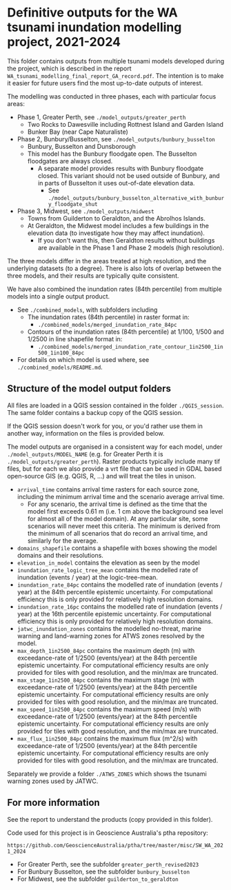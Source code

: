 # Definitive outputs for the WA tsunami inundation modelling project, 2021-2024

This folder contains outputs from multiple tsunami models developed during the
project, which is described in the report `WA_tsunami_modelling_final_report_GA_record.pdf`. 
The intention is to make it easier for future users find the most up-to-date
outputs of interest.

The modelling was conducted in three phases, each with particular focus areas:
* Phase 1, Greater Perth, see `./model_outputs/greater_perth`
  * Two Rocks to Dawesville including Rottnest Island and Garden Island
  * Bunker Bay (near Cape Naturaliste)
* Phase 2, Bunbury/Busselton, see `./model_outputs/bunbury_busselton`
  * Bunbury, Busselton and Dunsborough
  * This model has the Bunbury floodgate open. The Busselton floodgates are always closed.
    * A separate model provides results with Bunbury floodgate closed. This variant should not be used outside of Bunbury, and in parts of Busselton it uses out-of-date elevation data. 
      * See `./model_outputs/bunbury_busselton_alternative_with_bunbury_floodgate_shut`
* Phase 3, Midwest, see `./model_outputs/midwest`
  * Towns from Guilderton to Geraldton, and the Abrolhos Islands.
  * At Geraldton, the Midwest model includes a few buildings in the elevation data (to investigate how they may affect inundation). 
    * If you don't want this, then Geraldton results without buildings are available in the Phase 1 and Phase 2 models (high resolution). 

The three models differ in the areas treated at high resolution, and the
underlying datasets (to a degree). There is also lots of overlap between
the three models, and their results are typically quite consistent.

We have also combined the inundation rates (84th percentile) from multiple
models into a single output product. 
* See `./combined_models`, with subfolders including 
  * The inundation rates (84th percentile) in raster format in:
    * `./combined_models/merged_inundation_rate_84pc`
  * Contours of the inundation rates (84th percentile) at 1/100, 1/500 and 1/2500 in line shapefile format in:
    * `./combined_models/merged_inundation_rate_contour_1in2500_1in500_1in100_84pc`
* For details on which model is used where, see `./combined_models/README.md`.

## Structure of the model output folders

All files are loaded in a QGIS session contained in the folder `./QGIS_session`. The same folder contains a backup copy of the QGIS session.

If the QGIS session doesn't work for you, or you'd rather use them in another way, information on the files is provided below.

The model outputs are organised in a consistent way for each model, under `./model_outputs/MODEL_NAME` (e.g. for Greater Perth it is `./model_outputs/greater_perth`). Raster products typically include many tif files, but for each we also provide a vrt file that can be used in GDAL based open-source GIS (e.g. QGIS, R, ...) and will treat the tiles in unison.
* `arrival_time` contains arrival time rasters for each source zone, including the minimum arrival time and the scenario average arrival time.
  * For any scenario, the arrival time is defined as the time that the model first exceeds 0.61 m (i.e. 1 cm above the background sea level for almost all of the model domain). At any particular site, some scenarios will never meet this criteria. The minimum is derived from the minimum of all scenarios that do record an arrival time, and similarly for the average.
* `domains_shapefile` contains a shapefile with boxes showing the model domains and their resolutions.
* `elevation_in_model` contains the elevation as seen by the model
* `inundation_rate_logic_tree_mean` contains the modelled rate of inundation (events / year) at the logic-tree-mean.
* `inundation_rate_84pc` contains the modelled rate of inundation (events / year) at the 84th percentile epistemic uncertainty. For computational efficiency this is only provided for relatively high resolution domains.
* `inundation_rate_16pc` contains the modelled rate of inundation (events / year) at the 16th percentile epistemic uncertainty. For computational efficiency this is only provided for relatively high resolution domains.
* `jatwc_inundation_zones` contains the modelled no-threat, marine warning and land-warning zones for ATWS zones resolved by the model.
* `max_depth_1in2500_84pc` contains the maximum depth (m) with exceedance-rate of 1/2500 (events/year) at the 84th percentile epistemic uncertainty. For computational efficiency results are only provided for tiles with good resolution, and the min/max are truncated.
* `max_stage_1in2500_84pc` contains the maximum stage (m) with exceedance-rate of 1/2500 (events/year) at the 84th percentile epistemic uncertainty. For computational efficiency results are only provided for tiles with good resolution, and the min/max are truncated.
* `max_speed_1in2500_84pc` contains the maximum speed (m/s) with exceedance-rate of 1/2500 (events/year) at the 84th percentile epistemic uncertainty. For computational efficiency results are only provided for tiles with good resolution, and the min/max are truncated.
* `max_flux_1in2500_84pc` contains the maximum flux (m^2/s) with exceedance-rate of 1/2500 (events/year) at the 84th percentile epistemic uncertainty. For computational efficiency results are only provided for tiles with good resolution, and the min/max are truncated.

Separately we provide a folder `./ATWS_ZONES` which shows the tsunami warning zones used by JATWC.

## For more information

See the report to understand the products (copy provided in this folder).

Code used for this project is in Geoscience Australia's ptha repository: 

`https://github.com/GeoscienceAustralia/ptha/tree/master/misc/SW_WA_2021_2024`
  * For Greater Perth, see the subfolder `greater_perth_revised2023`
  * For Bunbury Busselton, see the subfolder `bunbury_busselton`
  * For Midwest, see the subfolder `guilderton_to_geraldton`
